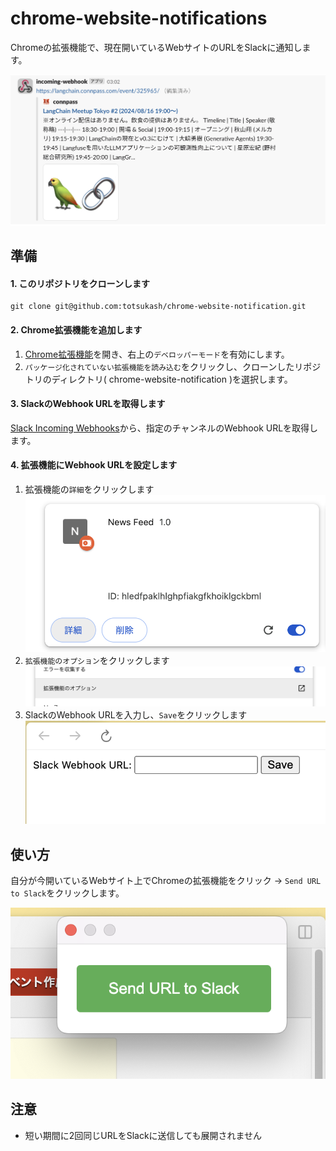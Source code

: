 # chrome-website-notifications

Chromeの拡張機能で、現在開いているWebサイトのURLをSlackに通知します。

![img](./docs/images/0.png)

## 準備

#### 1. このリポジトリをクローンします

```shell
git clone git@github.com:totsukash/chrome-website-notification.git
```

#### 2. Chrome拡張機能を追加します

1. [Chrome拡張機能](chrome://extensions/)を開き、右上の`デベロッパーモード`を有効にします。
2. `パッケージ化されていない拡張機能を読み込む`をクリックし、クローンしたリポジトリのディレクトリ(
   chrome-website-notification )を選択します。

#### 3. SlackのWebhook URLを取得します

[Slack Incoming Webhooks](https://blueish.slack.com/apps/A0F7XDUAZ--incoming-webhook-?tab=more_info)から、指定のチャンネルのWebhook
URLを取得します。

#### 4. 拡張機能にWebhook URLを設定します

1. 拡張機能の`詳細`をクリックします
   ![img](./docs/images/1.png)
2. `拡張機能のオプション`をクリックします
   ![img](./docs/images/2.png)
3. SlackのWebhook URLを入力し、`Save`をクリックします
   ![img](./docs/images/3.png)

## 使い方

自分が今開いているWebサイト上でChromeの拡張機能をクリック → `Send URL to Slack`をクリックします。

![img](./docs/images/4.png)

## 注意

- 短い期間に2回同じURLをSlackに送信しても展開されません
